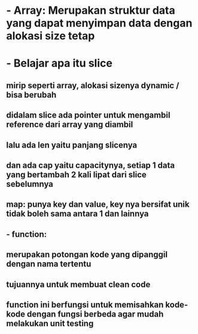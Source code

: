 # - Array: Merupakan struktur data yang dapat menyimpan data dengan alokasi size tetap

# - Belajar apa itu slice

## mirip seperti array, alokasi sizenya dynamic / bisa berubah

## didalam slice ada pointer untuk mengambil reference dari array yang diambil

## lalu ada len yaitu panjang slicenya

## dan ada cap yaitu capacitynya, setiap 1 data yang bertambah 2 kali lipat dari slice sebelumnya

## map: punya key dan value, key nya bersifat unik tidak boleh sama antara 1 dan lainnya

## - function:

## merupakan potongan kode yang dipanggil dengan nama tertentu

## tujuannya untuk membuat clean code

## function ini berfungsi untuk memisahkan kode-kode dengan fungsi berbeda agar mudah melakukan unit testing

